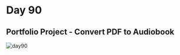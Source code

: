 # Day 90
## Portfolio Project - Convert PDF to Audiobook
![day90](https://github.com/diorithaliti/Python/assets/74361197/72746cca-b0cb-4a8a-b4b2-cd066abb2f95)
